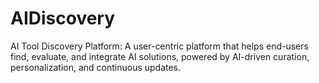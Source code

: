 # AIDiscovery
AI Tool Discovery Platform: A user-centric platform that helps end-users find, evaluate, and integrate AI solutions, powered by AI-driven curation, personalization, and continuous updates.
